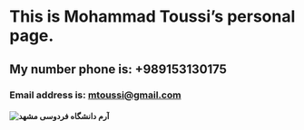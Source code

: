# This is Mohammad Toussi’s personal page.
## My number phone  is: +989153130175
### Email address is: mtoussi@gmail.com
#### <img src="https://www.shoblonet.com" alt="آرم دانشگاه فردوسی مشهد">
